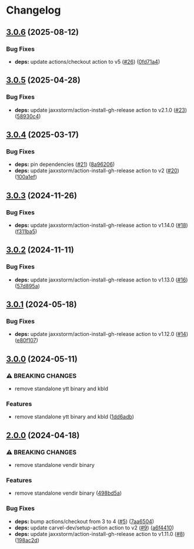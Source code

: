 # Changelog

## [3.0.6](https://github.com/mykso/setup-action/compare/v3.0.5...v3.0.6) (2025-08-12)


### Bug Fixes

* **deps:** update actions/checkout action to v5 ([#26](https://github.com/mykso/setup-action/issues/26)) ([0fd71a4](https://github.com/mykso/setup-action/commit/0fd71a48fe6582a3de50bc82f3c93d73044ba623))

## [3.0.5](https://github.com/mykso/setup-action/compare/v3.0.4...v3.0.5) (2025-04-28)


### Bug Fixes

* **deps:** update jaxxstorm/action-install-gh-release action to v2.1.0 ([#23](https://github.com/mykso/setup-action/issues/23)) ([58930c4](https://github.com/mykso/setup-action/commit/58930c4b8515949553bf00be39a63cb12feca4c8))

## [3.0.4](https://github.com/mykso/setup-action/compare/v3.0.3...v3.0.4) (2025-03-17)


### Bug Fixes

* **deps:** pin dependencies ([#21](https://github.com/mykso/setup-action/issues/21)) ([8a96206](https://github.com/mykso/setup-action/commit/8a962066ff183a24b86bf9b7ff94ead0b7bd3c59))
* **deps:** update jaxxstorm/action-install-gh-release action to v2 ([#20](https://github.com/mykso/setup-action/issues/20)) ([100a1ef](https://github.com/mykso/setup-action/commit/100a1ef8e978ab63d4a3221eeeab4328f2dce706))

## [3.0.3](https://github.com/mykso/setup-action/compare/v3.0.2...v3.0.3) (2024-11-26)


### Bug Fixes

* **deps:** update jaxxstorm/action-install-gh-release action to v1.14.0 ([#18](https://github.com/mykso/setup-action/issues/18)) ([f311ba5](https://github.com/mykso/setup-action/commit/f311ba51b25ef06731d26466354586785c68ee76))

## [3.0.2](https://github.com/mykso/setup-action/compare/v3.0.1...v3.0.2) (2024-11-11)


### Bug Fixes

* **deps:** update jaxxstorm/action-install-gh-release action to v1.13.0 ([#16](https://github.com/mykso/setup-action/issues/16)) ([57d895a](https://github.com/mykso/setup-action/commit/57d895aad9acadef2cd78b5ed5b70b0109840bb6))

## [3.0.1](https://github.com/mykso/setup-action/compare/v3.0.0...v3.0.1) (2024-05-18)


### Bug Fixes

* **deps:** update jaxxstorm/action-install-gh-release action to v1.12.0 ([#14](https://github.com/mykso/setup-action/issues/14)) ([e80f107](https://github.com/mykso/setup-action/commit/e80f107e6c0c4ea895768384a2f4f537c097abba))

## [3.0.0](https://github.com/mykso/setup-action/compare/v2.0.0...v3.0.0) (2024-05-11)


### ⚠ BREAKING CHANGES

* remove standalone ytt binary and kbld

### Features

* remove standalone ytt binary and kbld ([1dd6adb](https://github.com/mykso/setup-action/commit/1dd6adba710706af94a398793fc7884fa0253f4f))

## [2.0.0](https://github.com/mykso/setup-action/compare/v1.0.0...v2.0.0) (2024-04-18)


### ⚠ BREAKING CHANGES

* remove standalone vendir binary

### Features

* remove standalone vendir binary ([498bd5a](https://github.com/mykso/setup-action/commit/498bd5aafd1073cbe85fc1c8e0d509c80bb5ff42))


### Bug Fixes

* **deps:** bump actions/checkout from 3 to 4 ([#5](https://github.com/mykso/setup-action/issues/5)) ([7aa6504](https://github.com/mykso/setup-action/commit/7aa6504449fae2c320df776acd31987c239686ba))
* **deps:** update carvel-dev/setup-action action to v2 ([#9](https://github.com/mykso/setup-action/issues/9)) ([a6f4410](https://github.com/mykso/setup-action/commit/a6f44105ae423613b02fee818f2a0203d9d0b761))
* **deps:** update jaxxstorm/action-install-gh-release action to v1.11.0 ([#8](https://github.com/mykso/setup-action/issues/8)) ([198ac2d](https://github.com/mykso/setup-action/commit/198ac2dd558f1906f4290c838024063d7b118060))
